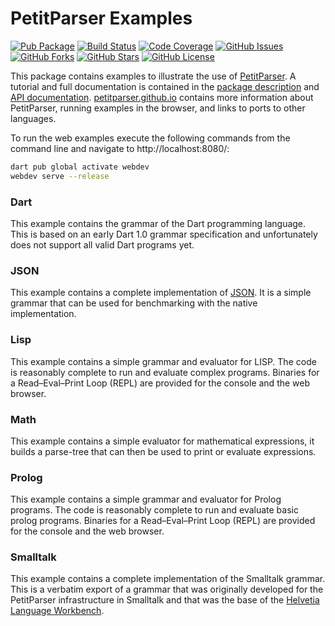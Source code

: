 PetitParser Examples
====================

[![Pub Package](https://img.shields.io/pub/v/petitparser_examples.svg)](https://pub.dev/packages/petitparser_examples)
[![Build Status](https://github.com/petitparser/dart-petitparser-examples/actions/workflows/dart.yml/badge.svg?branch=main)](https://github.com/petitparser/dart-petitparser-examples/actions/workflows/dart.yml)
[![Code Coverage](https://codecov.io/gh/petitparser/dart-petitparser-examples/branch/main/graph/badge.svg?token=TDwmzZtPdj)](https://codecov.io/gh/petitparser/dart-petitparser-examples)
[![GitHub Issues](https://img.shields.io/github/issues/petitparser/dart-petitparser-examples.svg)](https://github.com/petitparser/dart-petitparser-examples/issues)
[![GitHub Forks](https://img.shields.io/github/forks/petitparser/dart-petitparser-examples.svg)](https://github.com/petitparser/dart-petitparser-examples/network)
[![GitHub Stars](https://img.shields.io/github/stars/petitparser/dart-petitparser-examples.svg)](https://github.com/petitparser/dart-petitparser-examples/stargazers)
[![GitHub License](https://img.shields.io/badge/license-MIT-blue.svg)](https://raw.githubusercontent.com/petitparser/dart-petitparser-examples/main/LICENSE)

This package contains examples to illustrate the use of [PetitParser](https://github.com/petitparser/dart-petitparser). A tutorial and full documentation is contained in the [package description](https://pub.dev/packages/petitparser) and [API documentation](https://pub.dev/documentation/petitparser/latest/). [petitparser.github.io](https://petitparser.github.io/) contains more information about PetitParser, running examples in the browser, and links to ports to other languages.

To run the web examples execute the following commands from the command line and navigate to http://localhost:8080/:

```bash
dart pub global activate webdev
webdev serve --release
```

### Dart

This example contains the grammar of the Dart programming language. This is based on an early Dart 1.0 grammar specification and unfortunately does not support all valid Dart programs yet.

### JSON

This example contains a complete implementation of [JSON](https://json.org/). It is a simple grammar that can be used for benchmarking with the native implementation.

### Lisp

This example contains a simple grammar and evaluator for LISP. The code is reasonably complete to run and evaluate complex programs. Binaries for a Read–Eval–Print Loop (REPL) are provided for the console and the web browser.

### Math

This example contains a simple evaluator for mathematical expressions, it builds a parse-tree that can then be used to print or evaluate expressions.

### Prolog

This example contains a simple grammar and evaluator for Prolog programs. The code is reasonably complete to run and evaluate basic prolog programs. Binaries for a Read–Eval–Print Loop (REPL) are provided for the console and the web browser.

### Smalltalk

This example contains a complete implementation of the Smalltalk grammar. This is a verbatim export of a grammar that was originally developed for the PetitParser infrastructure in Smalltalk and that was the base of the [Helvetia Language Workbench](https://www.lukas-renggli.ch/smalltalk/helvetia).
